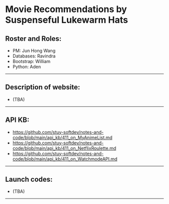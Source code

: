 # Movie Recommendations by Suspenseful Lukewarm Hats

## Roster and Roles: 
 * PM: Jun Hong Wang  
 * Databases: Ravindra
 * Bootstrap: William
 * Python: Aden
---
## Description of website:
- (TBA)
---
## API KB:
- https://github.com/stuy-softdev/notes-and-code/blob/main/api_kb/411_on_MyAnimeList.md
- https://github.com/stuy-softdev/notes-and-code/blob/main/api_kb/411_on_NetflixRoulette.md
- https://github.com/stuy-softdev/notes-and-code/blob/main/api_kb/411_on_WatchmodeAPI.md
---
## Launch codes:
- (TBA)
---
